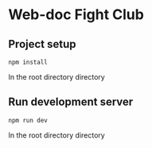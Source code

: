 # Web-doc Fight Club

## Project setup
```
npm install
```
In the root directory directory

## Run development server
```
npm run dev
```
In the root directory directory
